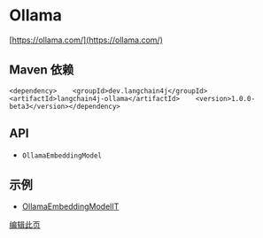 
Ollama
======

[https://ollama.com/](https://ollama.com/)

Maven 依赖[​](#maven-依赖 "Maven 依赖的直接链接")
--------------------------------------

    <dependency>    <groupId>dev.langchain4j</groupId>    <artifactId>langchain4j-ollama</artifactId>    <version>1.0.0-beta3</version></dependency>

API[​](#api "API的直接链接")
-----------------------

*   `OllamaEmbeddingModel`

示例[​](#示例 "示例的直接链接")
--------------------

*   [OllamaEmbeddingModelIT](https://github.com/langchain4j/langchain4j/blob/main/langchain4j-ollama/src/test/java/dev/langchain4j/model/ollama/OllamaEmbeddingModelIT.java)

[编辑此页](https://github.com/langchain4j/langchain4j/blob/main/docs/docs/integrations/embedding-models/ollama.md)

